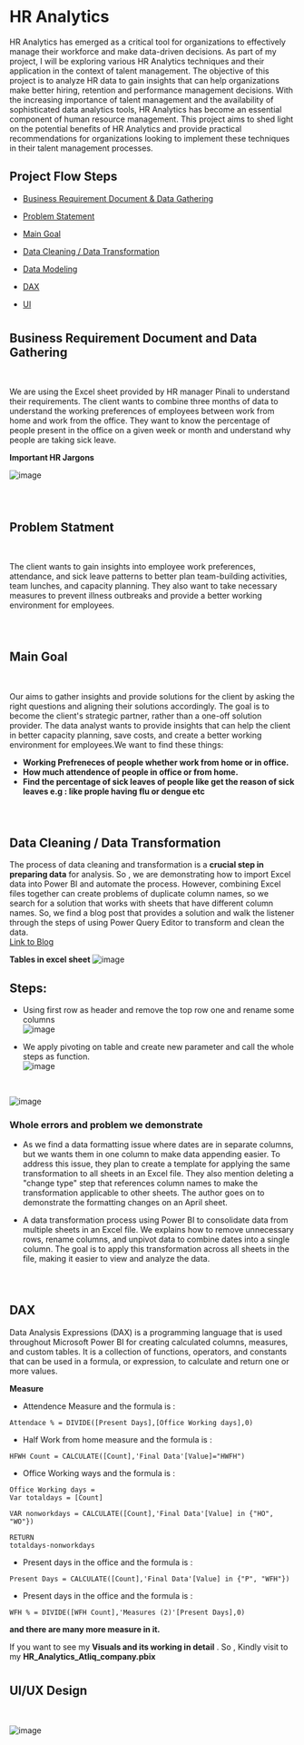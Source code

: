# HR Analytics

HR Analytics has emerged as a critical tool for organizations to effectively manage their workforce and make data-driven decisions. As part of my project, I will be exploring various HR Analytics techniques and their application in the context of talent management. The objective of this project is to analyze HR data to gain insights that can help organizations make better hiring, retention and performance management decisions. With the increasing importance of talent management and the availability of sophisticated data analytics tools, HR Analytics has become an essential component of human resource management. This project aims to shed light on the potential benefits of HR Analytics and provide practical recommendations for organizations looking to implement these techniques in their talent management processes.

## Project Flow Steps 

* <p><a href="#link1">Business Requirement Document & Data Gathering</a></p>
* <p><a href="#link2">Problem Statement</a></p>
* <p><a href="#link3">Main Goal</a></p>
* <p><a href="#link4">Data Cleaning / Data Transformation</a></p>
* <p><a href="#link5">Data Modeling</a></p>
* <p><a href="#link6">DAX</a></p>
* <p><a href="#link7">UI</a></p>

# <h2 id="link1">Business Requirement Document and Data Gathering</h2>
<br>

We are  using the Excel sheet provided by HR manager Pinali to understand their requirements. The client wants to combine three months of data to understand the working preferences of employees between work from home and work from the office. They want to know the percentage of people present in the office on a given week or month and understand why people are taking sick leave.

__Important HR Jargons__
<br>

![image](Images/Jargons.png)

<br>

# <h2 id="link2">Problem Statment</h2>
<br>

The client wants to gain insights into employee work preferences, attendance, and sick leave patterns to better plan team-building activities, team lunches, and capacity planning. They also want to take necessary measures to prevent illness outbreaks and provide a better working environment for employees.

<br>

# <h2 id="link3">Main Goal</h2>
<br>

Our aims to gather insights and provide solutions for the client by asking the right questions and aligning their solutions accordingly. The goal is to become the client's strategic partner, rather than a one-off solution provider. The data analyst wants to provide insights that can help the client in better capacity planning, save costs, and create a better working environment for employees.We want to find these things:

* __Working Prefreneces of people whether work from home or in office.__
* __How much attendence of people in office or from home.__
* __Find the percentage of sick leaves of people like get the reason of sick leaves e.g : like prople having flu or dengue etc__



<br>

# <h2 id="link4">Data Cleaning / Data Transformation</h2>

The process of data cleaning and transformation is a __crucial step in preparing data__ for analysis. So , we are  demonstrating how to import Excel data into Power BI and automate the process. However, combining Excel files together can create problems of duplicate column names, so we  search for a solution that works with sheets that have different column names. So, we find a blog post that provides a solution and walk the listener through the steps of using Power Query Editor to transform and clean the data. <br>
<a href="https://blog.crossjoin.co.uk/2018/07/09/power-bi-combine-multiple-excel-worksheets/">Link to Blog</a>
<br>

__Tables in excel sheet__
![image](Images/Tables.png)

## Steps:

* Using first row as header and remove the top row one and rename some columns <br>
![image](Images/Data_tranformation.png)

* We apply pivoting on table and create new parameter and call the whole steps as function. <br>
![image](Images/Data_tranformation.png)
<br>

![image](Images/Datatran2.png)
<br>

### Whole errors and problem we demonstrate 

* As we find a data formatting issue where dates are in separate columns, but we wants them in one column to make data appending easier. To address this issue, they plan to create a template for applying the same transformation to all sheets in an Excel file. They also mention deleting a "change type" step that references column names to make the transformation applicable to other sheets. The author goes on to demonstrate the formatting changes on an April sheet.

* A data transformation process using Power BI to consolidate data from multiple sheets in an Excel file. We explains how to remove unnecessary rows, rename columns, and unpivot data to combine dates into a single column. The goal is to apply this transformation across all sheets in the file, making it easier to view and analyze the data.

<br>

# <h2 id="link5">DAX</h2>

Data Analysis Expressions (DAX) is a programming language that is used throughout Microsoft Power BI for creating calculated columns, measures, and custom tables. It is a collection of functions, operators, and constants that can be used in a formula, or expression, to calculate and return one or more values.

__Measure__

* Attendence Measure and the formula is : 
```
Attendace % = DIVIDE([Present Days],[Office Working days],0)
```

* Half Work from home measure and the formula is :

```
HFWH Count = CALCULATE([Count],'Final Data'[Value]="HWFH")
```

* Office Working ways and the formula is :
```
Office Working days = 
Var totaldays = [Count]

VAR nonworkdays = CALCULATE([Count],'Final Data'[Value] in {"HO", "WO"})

RETURN
totaldays-nonworkdays
```

* Present days in the office and the formula is :
```
Present Days = CALCULATE([Count],'Final Data'[Value] in {"P", "WFH"}) 
```

* Present days in the office and the formula is :
```
WFH % = DIVIDE([WFH Count],'Measures (2)'[Present Days],0)
```

__and there are many more measure in it.__

If you want to see my __Visuals and its working in detail__ . So , Kindly  visit to my __HR_Analytics_Atliq_company.pbix__ 
<br>

# <h2 id="link6">UI/UX Design</h2>
<br>

![image](Images/Front_end.png)

<br>
